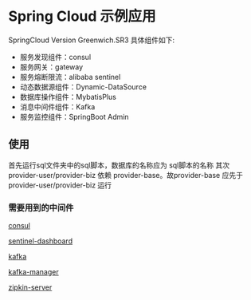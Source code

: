 # Spring Cloud 示例应用


SpringCloud Version Greenwich.SR3 具体组件如下:

* 服务发现组件：consul
* 服务网关：gateway
* 服务熔断限流：alibaba sentinel
* 动态数据源组件：Dynamic-DataSource 
* 数据库操作组件：MybatisPlus
* 消息中间件组件：Kafka
* 服务监控组件：SpringBoot Admin


## 使用
首先运行sql文件夹中的sql脚本，数据库的名称应为 sql脚本的名称
其次provider-user/provider-biz 依赖 provider-base。故provider-base
应先于provider-user/provider-biz 运行


### 需要用到的中间件

[consul](https://releases.hashicorp.com/consul/)

[sentinel-dashboard](http://edas-public.oss-cn-hangzhou.aliyuncs.com/install_package/demo/sentinel-dashboard.jar)

[kafka](http://kafka.apache.org/downloads)

[kafka-manager](https://pan.baidu.com/s/1jIE3YL4?pwd=)

[zipkin-server](https://repo1.maven.org/maven2/io/zipkin/java/zipkin-server/)
